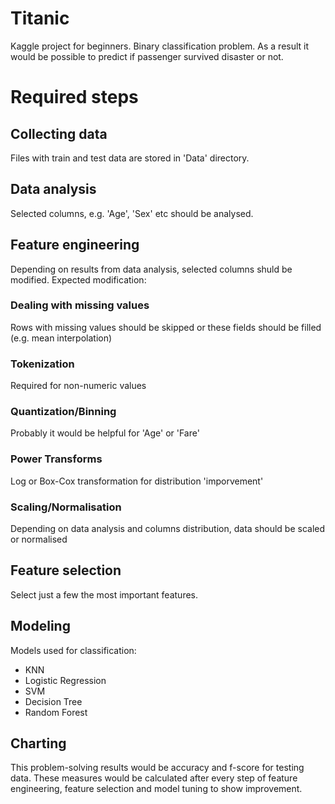 # Titanic
Kaggle project for beginners. Binary classification problem. As a result it would be possible to predict if passenger survived disaster or not.

# Required steps

## Collecting data

Files with train and test data are stored in 'Data' directory.

## Data analysis

Selected columns, e.g. 'Age', 'Sex' etc should be analysed. 

## Feature engineering

Depending on results from data analysis, selected columns shuld be modified. Expected modification:

### Dealing with missing values

Rows with missing values should be skipped or these fields should be filled (e.g. mean interpolation)

### Tokenization

Required for non-numeric values

### Quantization/Binning

Probably it would be helpful for 'Age' or 'Fare'

### Power Transforms

Log or Box-Cox transformation for distribution 'imporvement'

### Scaling/Normalisation

Depending on data analysis and columns distribution, data should be scaled or normalised

## Feature selection

Select just a few the most important features.

## Modeling 

Models used for classification:
* KNN
* Logistic Regression
* SVM
* Decision Tree
* Random Forest

## Charting

This problem-solving results would be accuracy and f-score for testing data. These measures would be calculated after every step of feature engineering, feature selection and model tuning to show improvement.